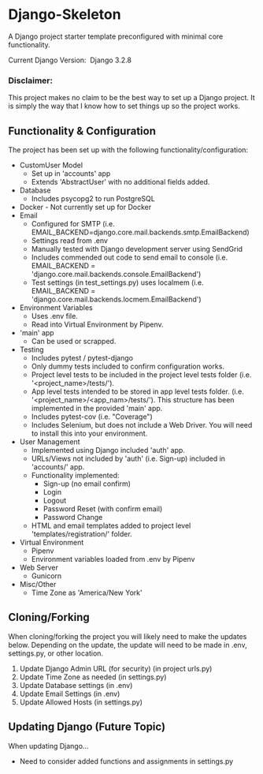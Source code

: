 # Django-Skeleton #

A Django project starter template preconfigured with minimal core functionality.

Current Django Version: &nbsp;Django 3.2.8

### Disclaimer: ###
This project makes no claim to be the best way to set up a Django project.  It is simply the way that I know how to set things up so the project works.

## Functionality & Configuration ##
The project has been set up with the following functionality/configuration:
- CustomUser Model
     - Set up in 'accounts' app
     - Extends 'AbstractUser' with no additional fields added.
- Database
     - Includes psycopg2 to run PostgreSQL
- Docker - Not currently set up for Docker
- Email
     - Configured for SMTP (i.e. 
     EMAIL_BACKEND=django.core.mail.backends.smtp.EmailBackend)
     - Settings read from .env  
     - Manually tested with Django development server using SendGrid
     - Includes commended out code to send email to console 
     (i.e. EMAIL_BACKEND = 'django.core.mail.backends.console.EmailBackend')
     - Test settings (in test_settings.py) uses localmem (i.e. 
     EMAIL_BACKEND = 'django.core.mail.backends.locmem.EmailBackend')
- Environment Variables 
     - Uses .env file.  
     - Read into Virtual Environment by Pipenv. 
- 'main' app
     - Can be used or scrapped.
- Testing
     - Includes pytest / pytest-django
     - Only dummy tests included to confirm configuration works.
     - Project level tests to be included in the project level tests folder
     (i.e. '<project_name>/tests/').  
     - App level tests intended to be stored in app level tests folder.
     (i.e. '<project_name>/<app_nam>/tests/').  This structure has been implemented in 
     the provided 'main' app.
     - Includes pytest-cov (i.e. "Coverage")
     - Includes Selenium, but does not include a Web Driver.  You will need to install this into your environment.
- User Management
     - Implemented using Django included 'auth' app.
     - URLs/Views not included by 'auth' (i.e. Sign-up) included in 'accounts/' app.
     - Functionality implemented:
          - Sign-up (no email confirm)
          - Login
          - Logout
          - Password Reset (with confirm email)
          - Password Change
     - HTML and email templates added to project level 'templates/registration/' folder.
- Virtual Environment
     - Pipenv
     - Environment variables loaded from .env by Pipenv 
- Web Server
     - Gunicorn
- Misc/Other
     - Time Zone as 'America/New York'


## Cloning/Forking ##
When cloning/forking the project you will likely need to make the updates below.  Depending on the update, 
the update will need to be made in .env, settings.py, or other location.

1.  Update Django Admin URL (for security) (in project urls.py)
2.  Update Time Zone as needed (in settings.py)
3.  Update Database settings (in .env)
4.  Update Email Settings (in .env)
5.  Update Allowed Hosts (in settings.py)

## Updating Django (Future Topic) ##
When updating Django...
- Need to consider added functions and assignments in settings.py
